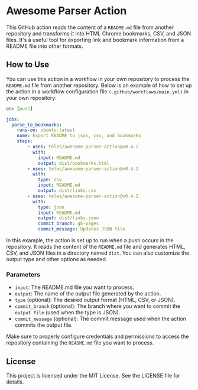 # Awesome Parser Action

This GitHub action reads the content of a `README.md` file from another repository and transforms it into HTML Chrome bookmarks, CSV, and JSON files. It's a useful tool for exporting link and bookmark information from a README file into other formats.

## How to Use

You can use this action in a workflow in your own repository to process the `README.md` file from another repository. Below is an example of how to set up the action in a workflow configuration file `(.github/workflows/main.yml)` in your own repository:


```yaml
on: [push]

jobs:
  parse_to_bookmarks:
    runs-on: ubuntu-latest
    name: Export README to json, csv, and bookmarks
    steps:
        - uses: teles/awesome-parser-action@v0.4.2
          with:
            input: README.md
            output: dist/bookmarks.html
        - uses: teles/awesome-parser-action@v0.4.2
          with:
            type: csv
            input: README.md
            output: dist/links.csv
        - uses: teles/awesome-parser-action@v0.4.2
          with:
            type: json
            input: README.md
            output: dist/links.json
            commit_branch: gh-pages
            commit_message: Updates JSON file
```            

In this example, the action is set up to run when a push occurs in the repository. It reads the content of the `README.md` file and generates HTML, CSV, and JSON files in a directory named `dist`. You can also customize the output type and other options as needed.

### Parameters

* `input`: The README.md file you want to process.
* `output`: The name of the output file generated by the action.
* `type` (optional): The desired output format (HTML, CSV, or JSON).
* `commit_branch` (optional): The branch where you want to commit the `output file` (used when the type is JSON).
* `commit_message` (optional): The commit message used when the action commits the output file.

Make sure to properly configure credentials and permissions to access the repository containing the `README.md` file you want to process.

## License

This project is licensed under the MIT License. See the LICENSE file for details.